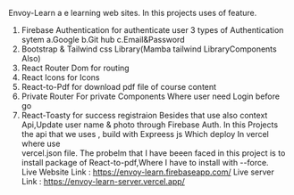 Envoy-Learn a e learning web sites.
In this projects uses of feature.
1. Firebase Authentication for authenticate user
    3 types of Authentication sytem
    a.Google
    b.Git hub
    c.Email&Password
2. Bootstrap & Tailwind css Library(Mamba tailwind LibraryComponents Also)
3. React Router Dom for routing
4. React Icons for Icons
5. React-to-Pdf for download pdf file of course content
6. Private Router For private Components Where user need Login before go
7. React-Toasty for success registraion
Besides that use also context Api,Update user name & photo through Firebase Auth.
In this Projects the api that we uses , build with Expreess js Which deploy In vercel where use  
vercel.json file.
The probelm that I have  beeen faced in this project is to install package of React-to-pdf,Where I have to install with --force.  
Live Website Link : https://envoy-learn.firebaseapp.com/
Live server Link : https://envoy-learn-server.vercel.app/